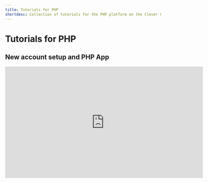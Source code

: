 ```yaml
---
title: Tutorials for PHP
shortdesc: Collection of tutorials for the PHP platform on the Clever Cloud.
---
```


# Tutorials for PHP


## New account setup and PHP App

<p>
<iframe style="width:640px" height="360" src="http://www.youtube.com/embed/jMwhkO3x8KM?rel=0&autohide=1&showinfo=0" frameborder="0" allowfullscreen="allowfullscreen"> </iframe>  
</p>
